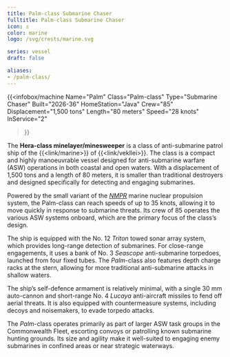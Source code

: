 ```yaml
---
title: Palm-class Submarine Chaser
fulltitle: Palm-class Submarine Chaser
icon: ⚓️
color: marine
logo: /svg/crests/marine.svg

series: vessel
draft: false

aliases:
- /palm-class/
---
```

{{<infobox/machine
	Name="Palm"
	Class="Palm-class"
	Type="Submarine Chaser"
	Built="2026-36"
	HomeStation="Java"
	Crew="85"
	Displacement="1,500 tons"
	Length="80 meters"
	Speed="28 knots"
	InService="2"
>}}

The **Hera-class minelayer/minesweeper** is a class of anti-submarine patrol ship of the {{<link/marine>}} of {{<link/vekllei>}}. The class is a compact and highly manoeuvrable vessel designed for anti-submarine warfare (ASW) operations in both coastal and open waters. With a displacement of 1,500 tons and a length of 80 meters, it is smaller than traditional destroyers and designed specifically for detecting and engaging submarines.

Powered by the small variant of the [*NMPR*](/nmpr/) marine nuclear propulsion system, the Palm-class can reach speeds of up to 35 knots, allowing it to move quickly in response to submarine threats. Its crew of 85 operates the various ASW systems onboard, which are the primary focus of the class’s design.

The ship is equipped with the No. 12 *Triton* towed sonar array system, which provides long-range detection of submarines. For close-range engagements, it uses a bank of No. 3 *Seascope* anti-submarine torpedoes, launched from four fixed tubes. The *Palm*-class also features depth charge racks at the stern, allowing for more traditional anti-submarine attacks in shallow waters.

The ship’s self-defence armament is relatively minimal, with a single 30 mm auto-cannon and short-range No. 4 *Lucaya* anti-aircraft missiles to fend off aerial threats. It is also equipped with countermeasure systems, including decoys and noisemakers, to evade torpedo attacks.

The *Palm*-class operates primarily as part of larger ASW task groups in the Commonwealth Fleet, escorting convoys or patrolling known submarine hunting grounds. Its size and agility make it well-suited to engaging enemy submarines in confined areas or near strategic waterways.